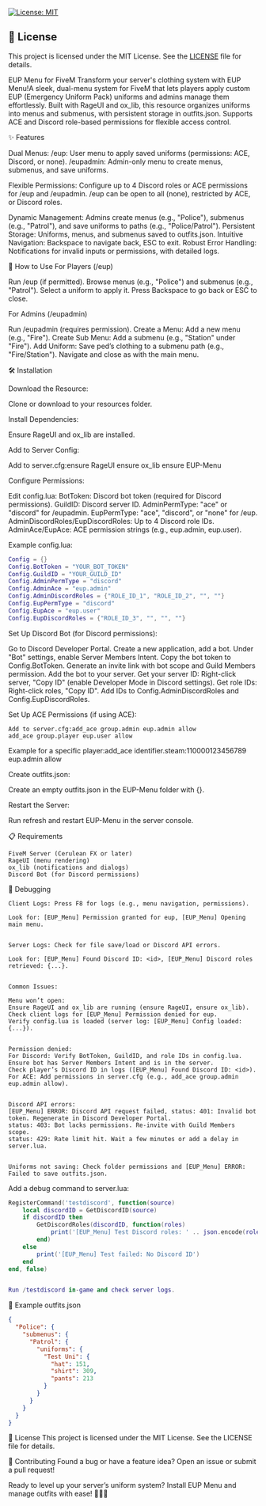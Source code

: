 [![License: MIT](https://img.shields.io/badge/License-MIT-yellow.svg)](https://opensource.org/licenses/MIT)
## 📜 License

This project is licensed under the MIT License. See the [LICENSE](LICENSE) file for details.

EUP Menu for FiveM
Transform your server's clothing system with EUP Menu!A sleek, dual-menu system for FiveM that lets players apply custom EUP (Emergency Uniform Pack) uniforms and admins manage them effortlessly. Built with RageUI and ox_lib, this resource organizes uniforms into menus and submenus, with persistent storage in outfits.json. Supports ACE and Discord role-based permissions for flexible access control.

✨ Features

Dual Menus:
/eup: User menu to apply saved uniforms (permissions: ACE, Discord, or none).
/eupadmin: Admin-only menu to create menus, submenus, and save uniforms.


Flexible Permissions:
Configure up to 4 Discord roles or ACE permissions for /eup and /eupadmin.
/eup can be open to all (none), restricted by ACE, or Discord roles.


Dynamic Management: Admins create menus (e.g., "Police"), submenus (e.g., "Patrol"), and save uniforms to paths (e.g., "Police/Patrol").
Persistent Storage: Uniforms, menus, and submenus saved to outfits.json.
Intuitive Navigation: Backspace to navigate back, ESC to exit.
Robust Error Handling: Notifications for invalid inputs or permissions, with detailed logs.


🚀 How to Use
For Players (/eup)

Run /eup (if permitted).
Browse menus (e.g., "Police") and submenus (e.g., "Patrol").
Select a uniform to apply it.
Press Backspace to go back or ESC to close.

For Admins (/eupadmin)

Run /eupadmin (requires permission).
Create a Menu: Add a new menu (e.g., "Fire").
Create Sub Menu: Add a submenu (e.g., "Station" under "Fire").
Add Uniform: Save ped’s clothing to a submenu path (e.g., "Fire/Station").
Navigate and close as with the main menu.


🛠️ Installation

Download the Resource:

Clone or download to your resources folder.


Install Dependencies:

Ensure RageUI and ox_lib are installed.


Add to Server Config:

Add to server.cfg:ensure RageUI
ensure ox_lib
ensure EUP-Menu




Configure Permissions:

Edit config.lua:
BotToken: Discord bot token (required for Discord permissions).
GuildID: Discord server ID.
AdminPermType: "ace" or "discord" for /eupadmin.
EupPermType: "ace", "discord", or "none" for /eup.
AdminDiscordRoles/EupDiscordRoles: Up to 4 Discord role IDs.
AdminAce/EupAce: ACE permission strings (e.g., eup.admin, eup.user).


Example config.lua:
```lua
Config = {}
Config.BotToken = "YOUR_BOT_TOKEN"
Config.GuildID = "YOUR_GUILD_ID"
Config.AdminPermType = "discord"
Config.AdminAce = "eup.admin"
Config.AdminDiscordRoles = {"ROLE_ID_1", "ROLE_ID_2", "", ""}
Config.EupPermType = "discord"
Config.EupAce = "eup.user"
Config.EupDiscordRoles = {"ROLE_ID_3", "", "", ""}
```


Set Up Discord Bot (for Discord permissions):

Go to Discord Developer Portal.
Create a new application, add a bot.
Under "Bot" settings, enable Server Members Intent.
Copy the bot token to Config.BotToken.
Generate an invite link with bot scope and Guild Members permission.
Add the bot to your server.
Get your server ID: Right-click server, "Copy ID" (enable Developer Mode in Discord settings).
Get role IDs: Right-click roles, "Copy ID".
Add IDs to Config.AdminDiscordRoles and Config.EupDiscordRoles.


Set Up ACE Permissions (if using ACE):
```config
Add to server.cfg:add_ace group.admin eup.admin allow
add_ace group.player eup.user allow
```


Example for a specific player:add_ace identifier.steam:110000123456789 eup.admin allow


Create outfits.json:

Create an empty outfits.json in the EUP-Menu folder with {}.


Restart the Server:

Run refresh and restart EUP-Menu in the server console.




📋 Requirements
```
FiveM Server (Cerulean FX or later)
RageUI (menu rendering)
ox_lib (notifications and dialogs)
Discord Bot (for Discord permissions)
```

🐛 Debugging
```
Client Logs: Press F8 for logs (e.g., menu navigation, permissions).

Look for: [EUP_Menu] Permission granted for eup, [EUP_Menu] Opening main menu.


Server Logs: Check for file save/load or Discord API errors.

Look for: [EUP_Menu] Found Discord ID: <id>, [EUP_Menu] Discord roles retrieved: {...}.


Common Issues:

Menu won’t open:
Ensure RageUI and ox_lib are running (ensure RageUI, ensure ox_lib).
Check client logs for [EUP_Menu] Permission denied for eup.
Verify config.lua is loaded (server log: [EUP_Menu] Config loaded: {...}).


Permission denied:
For Discord: Verify BotToken, GuildID, and role IDs in config.lua.
Ensure bot has Server Members Intent and is in the server.
Check player’s Discord ID in logs ([EUP_Menu] Found Discord ID: <id>).
For ACE: Add permissions in server.cfg (e.g., add_ace group.admin eup.admin allow).


Discord API errors:
[EUP_Menu] ERROR: Discord API request failed, status: 401: Invalid bot token. Regenerate in Discord Developer Portal.
status: 403: Bot lacks permissions. Re-invite with Guild Members scope.
status: 429: Rate limit hit. Wait a few minutes or add a delay in server.lua.


Uniforms not saving: Check folder permissions and [EUP_Menu] ERROR: Failed to save outfits.json.
```

Add a debug command to server.lua:
```lua
RegisterCommand('testdiscord', function(source)
    local discordID = GetDiscordID(source)
    if discordID then
        GetDiscordRoles(discordID, function(roles)
            print('[EUP_Menu] Test Discord roles: ' .. json.encode(roles))
        end)
    else
        print('[EUP_Menu] Test failed: No Discord ID')
    end
end, false)


Run /testdiscord in-game and check server logs.
```

📝 Example outfits.json
```json
{
  "Police": {
    "submenus": {
      "Patrol": {
        "uniforms": {
          "Test Uni": {
            "hat": 151,
            "shirt": 309,
            "pants": 213
          }
        }
      }
    }
  }
}
```


📜 License
This project is licensed under the MIT License. See the LICENSE file for details.

🌟 Contributing
Found a bug or have a feature idea? Open an issue or submit a pull request!


Ready to level up your server’s uniform system? Install EUP Menu and manage outfits with ease! 🚓👨‍🚒


